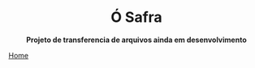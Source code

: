 <h1 align="center"> Ó Safra </h1>

<p align="center" > <strong>Projeto de transferencia de arquivos ainda em desenvolvimento</strong></p>

<a align="center" href="https://licashsg.github.io/Instants/">Home</a> </h1>
